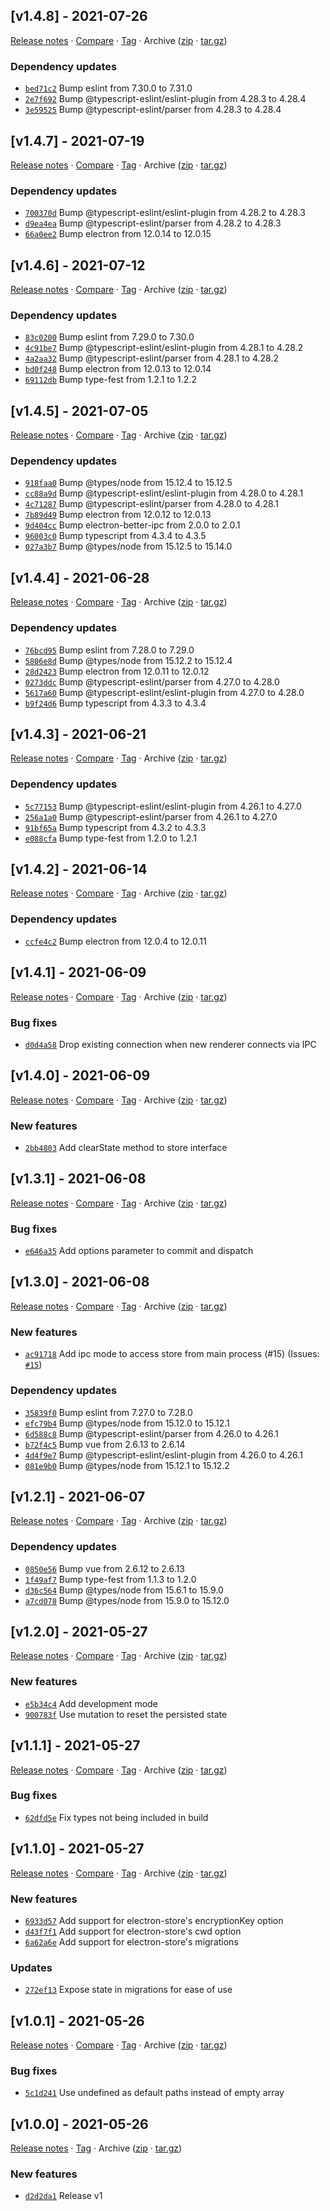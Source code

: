 ## [v1.4.8] - 2021-07-26

[Release notes](https://github.com/BetaHuhn/vuex-electron-store/releases/tag/v1.4.8) · [Compare](https://github.com/BetaHuhn/vuex-electron-store/compare/v1.4.7...v1.4.8) · [Tag](https://github.com/BetaHuhn/vuex-electron-store/tree/v1.4.8) · Archive ([zip](https://github.com/BetaHuhn/vuex-electron-store/archive/v1.4.8.zip) · [tar.gz](https://github.com/BetaHuhn/vuex-electron-store/archive/v1.4.8.tar.gz))

### Dependency updates

- [`bed71c2`](https://github.com/BetaHuhn/vuex-electron-store/commit/bed71c2)  Bump eslint from 7.30.0 to 7.31.0
- [`2e7f692`](https://github.com/BetaHuhn/vuex-electron-store/commit/2e7f692)  Bump @typescript-eslint/eslint-plugin from 4.28.3 to 4.28.4
- [`3e59525`](https://github.com/BetaHuhn/vuex-electron-store/commit/3e59525)  Bump @typescript-eslint/parser from 4.28.3 to 4.28.4

## [v1.4.7] - 2021-07-19

[Release notes](https://github.com/BetaHuhn/vuex-electron-store/releases/tag/v1.4.7) · [Compare](https://github.com/BetaHuhn/vuex-electron-store/compare/v1.4.6...v1.4.7) · [Tag](https://github.com/BetaHuhn/vuex-electron-store/tree/v1.4.7) · Archive ([zip](https://github.com/BetaHuhn/vuex-electron-store/archive/v1.4.7.zip) · [tar.gz](https://github.com/BetaHuhn/vuex-electron-store/archive/v1.4.7.tar.gz))

### Dependency updates

- [`700370d`](https://github.com/BetaHuhn/vuex-electron-store/commit/700370d)  Bump @typescript-eslint/eslint-plugin from 4.28.2 to 4.28.3
- [`d9ea4ea`](https://github.com/BetaHuhn/vuex-electron-store/commit/d9ea4ea)  Bump @typescript-eslint/parser from 4.28.2 to 4.28.3
- [`66a0ee2`](https://github.com/BetaHuhn/vuex-electron-store/commit/66a0ee2)  Bump electron from 12.0.14 to 12.0.15

## [v1.4.6] - 2021-07-12

[Release notes](https://github.com/BetaHuhn/vuex-electron-store/releases/tag/v1.4.6) · [Compare](https://github.com/BetaHuhn/vuex-electron-store/compare/v1.4.5...v1.4.6) · [Tag](https://github.com/BetaHuhn/vuex-electron-store/tree/v1.4.6) · Archive ([zip](https://github.com/BetaHuhn/vuex-electron-store/archive/v1.4.6.zip) · [tar.gz](https://github.com/BetaHuhn/vuex-electron-store/archive/v1.4.6.tar.gz))

### Dependency updates

- [`83c0200`](https://github.com/BetaHuhn/vuex-electron-store/commit/83c0200)  Bump eslint from 7.29.0 to 7.30.0
- [`4c91be7`](https://github.com/BetaHuhn/vuex-electron-store/commit/4c91be7)  Bump @typescript-eslint/eslint-plugin from 4.28.1 to 4.28.2
- [`4a2aa32`](https://github.com/BetaHuhn/vuex-electron-store/commit/4a2aa32)  Bump @typescript-eslint/parser from 4.28.1 to 4.28.2
- [`bd0f248`](https://github.com/BetaHuhn/vuex-electron-store/commit/bd0f248)  Bump electron from 12.0.13 to 12.0.14
- [`69112db`](https://github.com/BetaHuhn/vuex-electron-store/commit/69112db)  Bump type-fest from 1.2.1 to 1.2.2

## [v1.4.5] - 2021-07-05

[Release notes](https://github.com/BetaHuhn/vuex-electron-store/releases/tag/v1.4.5) · [Compare](https://github.com/BetaHuhn/vuex-electron-store/compare/v1.4.4...v1.4.5) · [Tag](https://github.com/BetaHuhn/vuex-electron-store/tree/v1.4.5) · Archive ([zip](https://github.com/BetaHuhn/vuex-electron-store/archive/v1.4.5.zip) · [tar.gz](https://github.com/BetaHuhn/vuex-electron-store/archive/v1.4.5.tar.gz))

### Dependency updates

- [`918faa0`](https://github.com/BetaHuhn/vuex-electron-store/commit/918faa0)  Bump @types/node from 15.12.4 to 15.12.5
- [`cc88a9d`](https://github.com/BetaHuhn/vuex-electron-store/commit/cc88a9d)  Bump @typescript-eslint/eslint-plugin from 4.28.0 to 4.28.1
- [`4c71287`](https://github.com/BetaHuhn/vuex-electron-store/commit/4c71287)  Bump @typescript-eslint/parser from 4.28.0 to 4.28.1
- [`7b89d49`](https://github.com/BetaHuhn/vuex-electron-store/commit/7b89d49)  Bump electron from 12.0.12 to 12.0.13
- [`9d404cc`](https://github.com/BetaHuhn/vuex-electron-store/commit/9d404cc)  Bump electron-better-ipc from 2.0.0 to 2.0.1
- [`96003c0`](https://github.com/BetaHuhn/vuex-electron-store/commit/96003c0)  Bump typescript from 4.3.4 to 4.3.5
- [`027a3b7`](https://github.com/BetaHuhn/vuex-electron-store/commit/027a3b7)  Bump @types/node from 15.12.5 to 15.14.0

## [v1.4.4] - 2021-06-28

[Release notes](https://github.com/BetaHuhn/vuex-electron-store/releases/tag/v1.4.4) · [Compare](https://github.com/BetaHuhn/vuex-electron-store/compare/v1.4.3...v1.4.4) · [Tag](https://github.com/BetaHuhn/vuex-electron-store/tree/v1.4.4) · Archive ([zip](https://github.com/BetaHuhn/vuex-electron-store/archive/v1.4.4.zip) · [tar.gz](https://github.com/BetaHuhn/vuex-electron-store/archive/v1.4.4.tar.gz))

### Dependency updates

- [`76bcd95`](https://github.com/BetaHuhn/vuex-electron-store/commit/76bcd95)  Bump eslint from 7.28.0 to 7.29.0
- [`5806e8d`](https://github.com/BetaHuhn/vuex-electron-store/commit/5806e8d)  Bump @types/node from 15.12.2 to 15.12.4
- [`28d2423`](https://github.com/BetaHuhn/vuex-electron-store/commit/28d2423)  Bump electron from 12.0.11 to 12.0.12
- [`0273ddc`](https://github.com/BetaHuhn/vuex-electron-store/commit/0273ddc)  Bump @typescript-eslint/parser from 4.27.0 to 4.28.0
- [`5617a60`](https://github.com/BetaHuhn/vuex-electron-store/commit/5617a60)  Bump @typescript-eslint/eslint-plugin from 4.27.0 to 4.28.0
- [`b9f24d6`](https://github.com/BetaHuhn/vuex-electron-store/commit/b9f24d6)  Bump typescript from 4.3.3 to 4.3.4

## [v1.4.3] - 2021-06-21

[Release notes](https://github.com/BetaHuhn/vuex-electron-store/releases/tag/v1.4.3) · [Compare](https://github.com/BetaHuhn/vuex-electron-store/compare/v1.4.2...v1.4.3) · [Tag](https://github.com/BetaHuhn/vuex-electron-store/tree/v1.4.3) · Archive ([zip](https://github.com/BetaHuhn/vuex-electron-store/archive/v1.4.3.zip) · [tar.gz](https://github.com/BetaHuhn/vuex-electron-store/archive/v1.4.3.tar.gz))

### Dependency updates

- [`5c77153`](https://github.com/BetaHuhn/vuex-electron-store/commit/5c77153)  Bump @typescript-eslint/eslint-plugin from 4.26.1 to 4.27.0
- [`256a1a0`](https://github.com/BetaHuhn/vuex-electron-store/commit/256a1a0)  Bump @typescript-eslint/parser from 4.26.1 to 4.27.0
- [`91bf65a`](https://github.com/BetaHuhn/vuex-electron-store/commit/91bf65a)  Bump typescript from 4.3.2 to 4.3.3
- [`e088cfa`](https://github.com/BetaHuhn/vuex-electron-store/commit/e088cfa)  Bump type-fest from 1.2.0 to 1.2.1

## [v1.4.2] - 2021-06-14

[Release notes](https://github.com/BetaHuhn/vuex-electron-store/releases/tag/v1.4.2) · [Compare](https://github.com/BetaHuhn/vuex-electron-store/compare/v1.4.1...v1.4.2) · [Tag](https://github.com/BetaHuhn/vuex-electron-store/tree/v1.4.2) · Archive ([zip](https://github.com/BetaHuhn/vuex-electron-store/archive/v1.4.2.zip) · [tar.gz](https://github.com/BetaHuhn/vuex-electron-store/archive/v1.4.2.tar.gz))

### Dependency updates

- [`ccfe4c2`](https://github.com/BetaHuhn/vuex-electron-store/commit/ccfe4c2)  Bump electron from 12.0.4 to 12.0.11

## [v1.4.1] - 2021-06-09

[Release notes](https://github.com/BetaHuhn/vuex-electron-store/releases/tag/v1.4.1) · [Compare](https://github.com/BetaHuhn/vuex-electron-store/compare/v1.4.0...v1.4.1) · [Tag](https://github.com/BetaHuhn/vuex-electron-store/tree/v1.4.1) · Archive ([zip](https://github.com/BetaHuhn/vuex-electron-store/archive/v1.4.1.zip) · [tar.gz](https://github.com/BetaHuhn/vuex-electron-store/archive/v1.4.1.tar.gz))

### Bug fixes

- [`d0d4a58`](https://github.com/BetaHuhn/vuex-electron-store/commit/d0d4a58)  Drop existing connection when new renderer connects via IPC

## [v1.4.0] - 2021-06-09

[Release notes](https://github.com/BetaHuhn/vuex-electron-store/releases/tag/v1.4.0) · [Compare](https://github.com/BetaHuhn/vuex-electron-store/compare/v1.3.1...v1.4.0) · [Tag](https://github.com/BetaHuhn/vuex-electron-store/tree/v1.4.0) · Archive ([zip](https://github.com/BetaHuhn/vuex-electron-store/archive/v1.4.0.zip) · [tar.gz](https://github.com/BetaHuhn/vuex-electron-store/archive/v1.4.0.tar.gz))

### New features

- [`2bb4803`](https://github.com/BetaHuhn/vuex-electron-store/commit/2bb4803)  Add clearState method to store interface

## [v1.3.1] - 2021-06-08

[Release notes](https://github.com/BetaHuhn/vuex-electron-store/releases/tag/v1.3.1) · [Compare](https://github.com/BetaHuhn/vuex-electron-store/compare/v1.3.0...v1.3.1) · [Tag](https://github.com/BetaHuhn/vuex-electron-store/tree/v1.3.1) · Archive ([zip](https://github.com/BetaHuhn/vuex-electron-store/archive/v1.3.1.zip) · [tar.gz](https://github.com/BetaHuhn/vuex-electron-store/archive/v1.3.1.tar.gz))

### Bug fixes

- [`e646a35`](https://github.com/BetaHuhn/vuex-electron-store/commit/e646a35)  Add options parameter to commit and dispatch

## [v1.3.0] - 2021-06-08

[Release notes](https://github.com/BetaHuhn/vuex-electron-store/releases/tag/v1.3.0) · [Compare](https://github.com/BetaHuhn/vuex-electron-store/compare/v1.2.1...v1.3.0) · [Tag](https://github.com/BetaHuhn/vuex-electron-store/tree/v1.3.0) · Archive ([zip](https://github.com/BetaHuhn/vuex-electron-store/archive/v1.3.0.zip) · [tar.gz](https://github.com/BetaHuhn/vuex-electron-store/archive/v1.3.0.tar.gz))

### New features

- [`ac91718`](https://github.com/BetaHuhn/vuex-electron-store/commit/ac91718)  Add ipc mode to access store from main process (#15)
(Issues: [`#15`](https://github.com/BetaHuhn/vuex-electron-store/issues/15))

### Dependency updates

- [`35839f0`](https://github.com/BetaHuhn/vuex-electron-store/commit/35839f0)  Bump eslint from 7.27.0 to 7.28.0
- [`efc79b4`](https://github.com/BetaHuhn/vuex-electron-store/commit/efc79b4)  Bump @types/node from 15.12.0 to 15.12.1
- [`6d588c8`](https://github.com/BetaHuhn/vuex-electron-store/commit/6d588c8)  Bump @typescript-eslint/parser from 4.26.0 to 4.26.1
- [`b72f4c5`](https://github.com/BetaHuhn/vuex-electron-store/commit/b72f4c5)  Bump vue from 2.6.13 to 2.6.14
- [`4d4f9e7`](https://github.com/BetaHuhn/vuex-electron-store/commit/4d4f9e7)  Bump @typescript-eslint/eslint-plugin from 4.26.0 to 4.26.1
- [`081e9b0`](https://github.com/BetaHuhn/vuex-electron-store/commit/081e9b0)  Bump @types/node from 15.12.1 to 15.12.2

## [v1.2.1] - 2021-06-07

[Release notes](https://github.com/BetaHuhn/vuex-electron-store/releases/tag/v1.2.1) · [Compare](https://github.com/BetaHuhn/vuex-electron-store/compare/v1.2.0...v1.2.1) · [Tag](https://github.com/BetaHuhn/vuex-electron-store/tree/v1.2.1) · Archive ([zip](https://github.com/BetaHuhn/vuex-electron-store/archive/v1.2.1.zip) · [tar.gz](https://github.com/BetaHuhn/vuex-electron-store/archive/v1.2.1.tar.gz))

### Dependency updates

- [`0850e56`](https://github.com/BetaHuhn/vuex-electron-store/commit/0850e56)  Bump vue from 2.6.12 to 2.6.13
- [`1f49af7`](https://github.com/BetaHuhn/vuex-electron-store/commit/1f49af7)  Bump type-fest from 1.1.3 to 1.2.0
- [`d36c564`](https://github.com/BetaHuhn/vuex-electron-store/commit/d36c564)  Bump @types/node from 15.6.1 to 15.9.0
- [`a7cd078`](https://github.com/BetaHuhn/vuex-electron-store/commit/a7cd078)  Bump @types/node from 15.9.0 to 15.12.0

## [v1.2.0] - 2021-05-27

[Release notes](https://github.com/BetaHuhn/vuex-electron-store/releases/tag/v1.2.0) · [Compare](https://github.com/BetaHuhn/vuex-electron-store/compare/v1.1.1...v1.2.0) · [Tag](https://github.com/BetaHuhn/vuex-electron-store/tree/v1.2.0) · Archive ([zip](https://github.com/BetaHuhn/vuex-electron-store/archive/v1.2.0.zip) · [tar.gz](https://github.com/BetaHuhn/vuex-electron-store/archive/v1.2.0.tar.gz))

### New features

- [`e5b34c4`](https://github.com/BetaHuhn/vuex-electron-store/commit/e5b34c4)  Add development mode
- [`900783f`](https://github.com/BetaHuhn/vuex-electron-store/commit/900783f)  Use mutation to reset the persisted state

## [v1.1.1] - 2021-05-27

[Release notes](https://github.com/BetaHuhn/vuex-electron-store/releases/tag/v1.1.1) · [Compare](https://github.com/BetaHuhn/vuex-electron-store/compare/v1.1.0...v1.1.1) · [Tag](https://github.com/BetaHuhn/vuex-electron-store/tree/v1.1.1) · Archive ([zip](https://github.com/BetaHuhn/vuex-electron-store/archive/v1.1.1.zip) · [tar.gz](https://github.com/BetaHuhn/vuex-electron-store/archive/v1.1.1.tar.gz))

### Bug fixes

- [`62dfd5e`](https://github.com/BetaHuhn/vuex-electron-store/commit/62dfd5e)  Fix types not being included in build

## [v1.1.0] - 2021-05-27

[Release notes](https://github.com/BetaHuhn/vuex-electron-store/releases/tag/v1.1.0) · [Compare](https://github.com/BetaHuhn/vuex-electron-store/compare/v1.0.1...v1.1.0) · [Tag](https://github.com/BetaHuhn/vuex-electron-store/tree/v1.1.0) · Archive ([zip](https://github.com/BetaHuhn/vuex-electron-store/archive/v1.1.0.zip) · [tar.gz](https://github.com/BetaHuhn/vuex-electron-store/archive/v1.1.0.tar.gz))

### New features

- [`6933d57`](https://github.com/BetaHuhn/vuex-electron-store/commit/6933d57)  Add support for electron-store&#x27;s encryptionKey option
- [`d43f7f1`](https://github.com/BetaHuhn/vuex-electron-store/commit/d43f7f1)  Add support for electron-store&#x27;s cwd option
- [`6a62a6e`](https://github.com/BetaHuhn/vuex-electron-store/commit/6a62a6e)  Add support for electron-store&#x27;s migrations

### Updates

- [`272ef13`](https://github.com/BetaHuhn/vuex-electron-store/commit/272ef13)  Expose state in migrations for ease of use

## [v1.0.1] - 2021-05-26

[Release notes](https://github.com/BetaHuhn/vuex-electron-store/releases/tag/v1.0.1) · [Compare](https://github.com/BetaHuhn/vuex-electron-store/compare/v1.0.0...v1.0.1) · [Tag](https://github.com/BetaHuhn/vuex-electron-store/tree/v1.0.1) · Archive ([zip](https://github.com/BetaHuhn/vuex-electron-store/archive/v1.0.1.zip) · [tar.gz](https://github.com/BetaHuhn/vuex-electron-store/archive/v1.0.1.tar.gz))

### Bug fixes

- [`5c1d241`](https://github.com/BetaHuhn/vuex-electron-store/commit/5c1d241)  Use undefined as default paths instead of empty array

## [v1.0.0] - 2021-05-26

[Release notes](https://github.com/BetaHuhn/vuex-electron-store/releases/tag/v1.0.0) · [Tag](https://github.com/BetaHuhn/vuex-electron-store/tree/v1.0.0) · Archive ([zip](https://github.com/BetaHuhn/vuex-electron-store/archive/v1.0.0.zip) · [tar.gz](https://github.com/BetaHuhn/vuex-electron-store/archive/v1.0.0.tar.gz))

### New features

- [`d2d2da1`](https://github.com/BetaHuhn/vuex-electron-store/commit/d2d2da1)  Release v1
